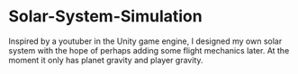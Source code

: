 # Solar-System-Simulation
Inspired by a youtuber in the Unity game engine, I designed my own solar system with the hope of perhaps adding some flight mechanics later. At the moment it only has planet gravity and player gravity.
